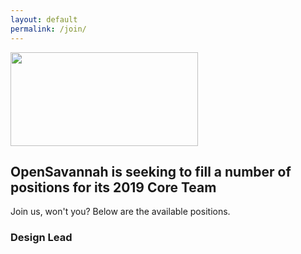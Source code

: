 ```yaml
---
layout: default
permalink: /join/
---
```

<img src="https://cvlassets.nyc3.digitaloceanspaces.com/work-on-things-that-matter-bw.png" width="300px" height= "150px"></img>

## OpenSavannah is seeking to fill a number of positions for its 2019 Core Team

Join us, won't you? Below are the available positions.

### Design Lead

# 
